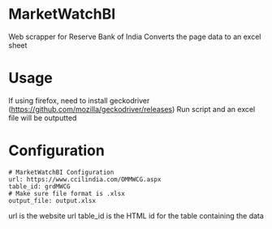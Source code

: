 # MarketWatchBI
Web scrapper for Reserve Bank of India
Converts the page data to an excel sheet

# Usage
If using firefox, need to install geckodriver (https://github.com/mozilla/geckodriver/releases)
Run script and an excel file will be outputted

# Configuration
```
# MarketWatchBI Configuration
url: https://www.ccilindia.com/OMMWCG.aspx
table_id: grdMWCG
# Make sure file format is .xlsx
output_file: output.xlsx
```
url is the website url
table_id is the HTML id for the table containing the data

